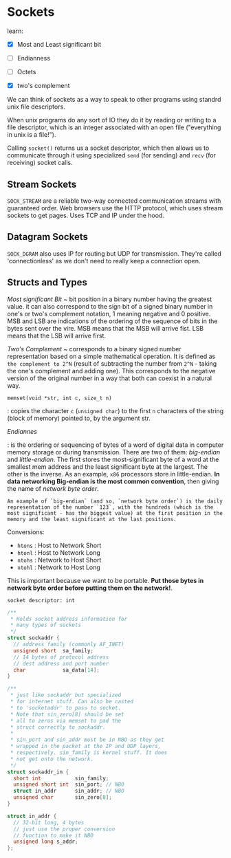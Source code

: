 # Sockets

learn: 

- [x] Most and Least significant bit
- [ ] Endianness
- [ ] Octets
- [x] two's complement


We can think of sockets as a way to speak to other programs using standrd unix file descriptors. 

When unix programs do any sort of IO they do it by reading or writing to a file descriptor, which is an integer associated with an open file ("everything in unix is a file!").

Calling `socket()` returns us a socket descriptor, which then allows us to communicate through it using specialized `send` (for sending) and `recv` (for receiving) socket calls.


## Stream Sockets

`SOCK_STREAM` are a reliable two-way connected communication streams with guaranteed order. Web browsers use the HTTP protocol, which uses stream sockets to get pages. Uses TCP and IP under the hood.


## Datagram Sockets

`SOCK_DGRAM` also uses IP for routing but UDP for transmission. They're called 'connectionless' as we don't need to really keep a connection open.

## Structs and Types

*Most significant Bit*
  ~ bit position in a binary number having the greatest value. it can also correspond to the sign bit of a signed binary number in one's or two's complement notation, 1 meaning negative and 0 positive. MSB and LSB are indications of the ordering of the sequence of bits in the bytes sent over the vire. MSB means that the MSB will arrive fist. LSB means that the LSB will arrive first.

*Two's Complement*
  ~ corresponds to a binary signed number representation based on a simple mathematical operation. It is defined as `the complement to 2^N` (result of subtracting the number from `2^N` - taking the one's complement and adding one). This corresponds to the negative version of the original number in a way that both can coexist in a natural way.

`memset(void *str, int c, size_t n)`

:   copies the character `c` (`unsigned char`) to the first `n` characters of the string (block of memory) pointed to, by the argument str. 

*Endiannes*

:   is the ordering or sequencing of bytes of a word of digital data in computer memory storage or during transmission. There are two of them: *big-endian* and *little-endian*. The first stores the most-significant byte of a word at the smallest mem address and the least significant byte at the largest. The other is the inverse. As an example, `x86` processors store in little-endian. **In data networking Big-endian is the most common convention**, then giving the name of *network byte order*.  

    An example of `big-endian` (and so, `network byte order`) is the daily representation of the number `123`, with the hundreds (which is the most significant - has the biggest value) at the first position in the memory and the least significant at the last positions. 


Conversions:
- `htons` : Host to Network Short
- `htonl` : Host to Network Long
- `ntohs` : Network to Host Short
- `ntohl` : Network to Host Long

This is important because we want to be portable. **Put those bytes in network byte order before putting them on the network!**.

```
socket descriptor: int
```

```c
/**
 * Holds socket address information for
 * many types of sockets
 */
struct sockaddr {
  // address family (commonly AF_INET)
  unsigned short  sa_family;    
  // 14 bytes of protocol address
  // dest address and port number
  char            sa_data[14]; 
}

/**
 * just like sockaddr but specialized
 * for internet stuff. Can also be casted
 * to 'socketaddr' to pass to socket.
 * Note that sin_zero[8] should be set
 * all to zeros via memset to pad the
 * struct correctly to sockaddr.
 * 
 * sin_port and sin_addr must be in NBO as they get
 * wrapped in the packet at the IP and UDP layers, 
 * respectively. sin_family is kernel stuff. It does
 * not get onto the network.
 */
struct sockaddr_in {
  short int           sin_family; 
  unsigned short int  sin_port; // NBO
  struct in_addr      sin_addr; // NBO
  unsigned char       sin_zero[8]; 
}

struct in_addr {
  // 32-bit long, 4 bytes
  // just use the proper conversion
  // function to make it NBO
  unsigned long s_addr;
};
```

